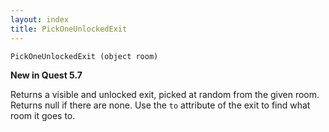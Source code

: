 ```yaml
---
layout: index
title: PickOneUnlockedExit
---
```


    PickOneUnlockedExit (object room)

**New in Quest 5.7**    

Returns a visible and unlocked exit, picked at random from the given room. Returns null if there are none. Use the `to` attribute of the exit to find what room it goes to.
